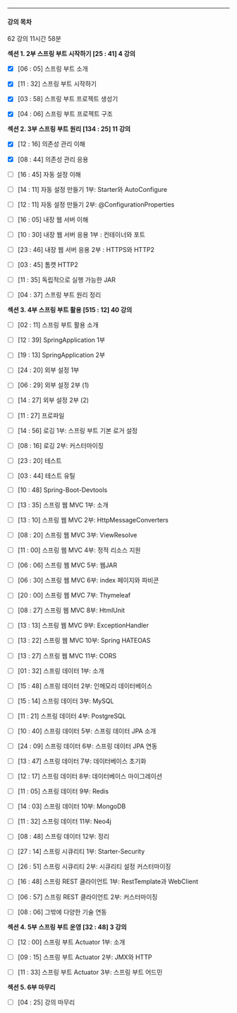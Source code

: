 



---

#### 강의 목차

62 강의 11시간 58분

**섹션 1. 2부 스프링 부트 시작하기 [25 : 41] 4 강의**

- [x] [06 : 05] 스프링 부트 소개

- [x] [11 : 32] 스프링 부트 시작하기

- [x] [03 : 58] 스프링 부트 프로젝트 생성기

- [x] [04 : 06] 스프링 부트 프로젝트 구조



**섹션 2. 3부 스프링 부트 원리 [134 : 25] 11 강의**

- [x] [12 : 16] 의존성 관리 이해

- [x] [08 : 44] 의존성 관리 응용

- [ ] [16 : 45] 자동 설정 이해

- [ ] [14 : 11] 자동 설정 만들기 1부: Starter와 AutoConfigure

- [ ] [12 : 11] 자동 설정 만들기 2부: @ConfigurationProperties

- [ ] [16 : 05] 내장 웹 서버 이해

- [ ] [10 : 30] 내장 웹 서버 응용 1부 : 컨테이너와 포트

- [ ] [23 : 46] 내장 웹 서버 응용 2부 : HTTPS와 HTTP2

- [ ] [03 : 45] 톰캣 HTTP2

- [ ] [11 : 35] 독립적으로 실행 가능한 JAR

- [ ] [04 : 37] 스프링 부트 원리 정리



**섹션 3. 4부 스프링 부트 활용 [515 : 12] 40 강의**

- [ ] [02 : 11] 스프링 부트 활용 소개

- [ ] [12 : 39] SpringApplication 1부

- [ ] [19 : 13] SpringApplication 2부

- [ ] [24 : 20] 외부 설정 1부

- [ ] [06 : 29] 외부 설정 2부 (1)

- [ ] [14 : 27] 외부 설정 2부 (2)

- [ ] [11 : 27] 프로파일

- [ ] [14 : 56] 로깅 1부: 스프링 부트 기본 로거 설정

- [ ] [08 : 16] 로깅 2부: 커스터마이징

- [ ] [23 : 20] 테스트

- [ ] [03 : 44] 테스트 유틸

- [ ] [10 : 48] Spring-Boot-Devtools

- [ ] [13 : 35] 스프링 웹 MVC 1부: 소개

- [ ] [13 : 10] 스프링 웹 MVC 2부: HttpMessageConverters

- [ ] [08 : 20] 스프링 웹 MVC 3부: ViewResolve

- [ ] [11 : 00] 스프링 웹 MVC 4부: 정적 리소스 지원

- [ ] [06 : 06] 스프링 웹 MVC 5부: 웹JAR

- [ ] [06 : 30] 스프링 웹 MVC 6부: index 페이지와 파비콘

- [ ] [20 : 00] 스프링 웹 MVC 7부: Thymeleaf

- [ ] [08 : 27] 스프링 웹 MVC 8부: HtmlUnit

- [ ] [13 : 13] 스프링 웹 MVC 9부: ExceptionHandler

- [ ] [13 : 22] 스프링 웹 MVC 10부: Spring HATEOAS

- [ ] [13 : 27] 스프링 웹 MVC 11부: CORS

- [ ] [01 : 32] 스프링 데이터 1부: 소개

- [ ] [15 : 48] 스프링 데이터 2부: 인메모리 데이터베이스

- [ ] [15 : 14] 스프링 데이터 3부: MySQL

- [ ] [11 : 21] 스프링 데이터 4부: PostgreSQL

- [ ] [10 : 40] 스프링 데이터 5부: 스프링 데이터 JPA 소개

- [ ] [24 : 09] 스프링 데이터 6부: 스프링 데이터 JPA 연동

- [ ] [13 : 47] 스프링 데이터 7부: 데이터베이스 초기화

- [ ] [12 : 17] 스프링 데이터 8부: 데이터베이스 마이그레이션

- [ ] [11 : 05] 스프링 데이터 9부: Redis

- [ ] [14 : 03] 스프링 데이터 10부: MongoDB

- [ ] [11 : 32] 스프링 데이터 11부: Neo4j

- [ ] [08 : 48] 스프링 데이터 12부: 정리

- [ ] [27 : 14] 스프링 시큐리티 1부: Starter-Security

- [ ] [26 : 51] 스프링 시큐리티 2부: 시큐리티 설정 커스터마이징

- [ ] [16 : 48] 스프링 REST 클라이언트 1부: RestTemplate과 WebClient

- [ ] [06 : 57] 스프링 REST 클라이언트 2부: 커스터마이징

- [ ] [08 : 06] 그밖에 다양한 기술 연동



**섹션 4. 5부 스프링 부트 운영 [32 : 48] 3 강의**

- [ ] [12 : 00] 스프링 부트 Actuator 1부: 소개

- [ ] [09 : 15] 스프링 부트 Actuator 2부: JMX와 HTTP

- [ ] [11 : 33] 스프링 부트 Actuator 3부: 스프링 부트 어드민



**섹션 5. 6부 마무리**

- [ ] [04 : 25] 강의 마무리